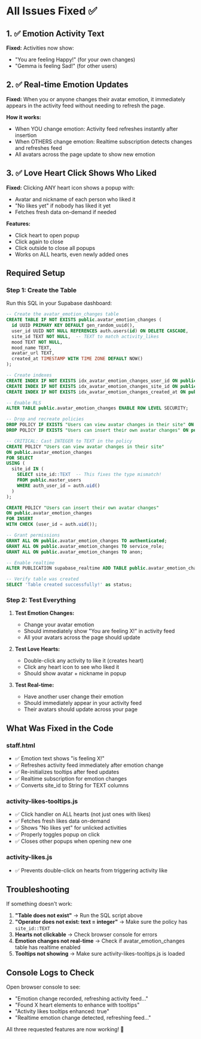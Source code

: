 # All Issues Fixed ✅

## 1. ✅ Emotion Activity Text
**Fixed:** Activities now show:
- "You are feeling Happy!" (for your own changes)
- "Gemma is feeling Sad!" (for other users)

## 2. ✅ Real-time Emotion Updates
**Fixed:** When you or anyone changes their avatar emotion, it immediately appears in the activity feed without needing to refresh the page.

**How it works:**
- When YOU change emotion: Activity feed refreshes instantly after insertion
- When OTHERS change emotion: Realtime subscription detects changes and refreshes feed
- All avatars across the page update to show new emotion

## 3. ✅ Love Heart Click Shows Who Liked
**Fixed:** Clicking ANY heart icon shows a popup with:
- Avatar and nickname of each person who liked it
- "No likes yet" if nobody has liked it yet
- Fetches fresh data on-demand if needed

**Features:**
- Click heart to open popup
- Click again to close
- Click outside to close all popups
- Works on ALL hearts, even newly added ones

## Required Setup

### Step 1: Create the Table
Run this SQL in your Supabase dashboard:

```sql
-- Create the avatar_emotion_changes table
CREATE TABLE IF NOT EXISTS public.avatar_emotion_changes (
  id UUID PRIMARY KEY DEFAULT gen_random_uuid(),
  user_id UUID NOT NULL REFERENCES auth.users(id) ON DELETE CASCADE,
  site_id TEXT NOT NULL,  -- TEXT to match activity_likes
  mood TEXT NOT NULL,
  mood_name TEXT,
  avatar_url TEXT,
  created_at TIMESTAMP WITH TIME ZONE DEFAULT NOW()
);

-- Create indexes
CREATE INDEX IF NOT EXISTS idx_avatar_emotion_changes_user_id ON public.avatar_emotion_changes(user_id);
CREATE INDEX IF NOT EXISTS idx_avatar_emotion_changes_site_id ON public.avatar_emotion_changes(site_id);
CREATE INDEX IF NOT EXISTS idx_avatar_emotion_changes_created_at ON public.avatar_emotion_changes(created_at DESC);

-- Enable RLS
ALTER TABLE public.avatar_emotion_changes ENABLE ROW LEVEL SECURITY;

-- Drop and recreate policies
DROP POLICY IF EXISTS "Users can view avatar changes in their site" ON public.avatar_emotion_changes;
DROP POLICY IF EXISTS "Users can insert their own avatar changes" ON public.avatar_emotion_changes;

-- CRITICAL: Cast INTEGER to TEXT in the policy
CREATE POLICY "Users can view avatar changes in their site"
ON public.avatar_emotion_changes
FOR SELECT
USING (
  site_id IN (
    SELECT site_id::TEXT  -- This fixes the type mismatch!
    FROM public.master_users
    WHERE auth_user_id = auth.uid()
  )
);

CREATE POLICY "Users can insert their own avatar changes"
ON public.avatar_emotion_changes
FOR INSERT
WITH CHECK (user_id = auth.uid());

-- Grant permissions
GRANT ALL ON public.avatar_emotion_changes TO authenticated;
GRANT ALL ON public.avatar_emotion_changes TO service_role;
GRANT ALL ON public.avatar_emotion_changes TO anon;

-- Enable realtime
ALTER PUBLICATION supabase_realtime ADD TABLE public.avatar_emotion_changes;

-- Verify table was created
SELECT 'Table created successfully!' as status;
```

### Step 2: Test Everything

1. **Test Emotion Changes:**
   - Change your avatar emotion
   - Should immediately show "You are feeling X!" in activity feed
   - All your avatars across the page should update

2. **Test Love Hearts:**
   - Double-click any activity to like it (creates heart)
   - Click any heart icon to see who liked it
   - Should show avatar + nickname in popup

3. **Test Real-time:**
   - Have another user change their emotion
   - Should immediately appear in your activity feed
   - Their avatars should update across your page

## What Was Fixed in the Code

### staff.html
- ✅ Emotion text shows "is feeling X!"
- ✅ Refreshes activity feed immediately after emotion change
- ✅ Re-initializes tooltips after feed updates
- ✅ Realtime subscription for emotion changes
- ✅ Converts site_id to String for TEXT columns

### activity-likes-tooltips.js
- ✅ Click handler on ALL hearts (not just ones with likes)
- ✅ Fetches fresh likes data on-demand
- ✅ Shows "No likes yet" for unlicked activities
- ✅ Properly toggles popup on click
- ✅ Closes other popups when opening new one

### activity-likes.js
- ✅ Prevents double-click on hearts from triggering activity like

## Troubleshooting

If something doesn't work:

1. **"Table does not exist"** → Run the SQL script above
2. **"Operator does not exist: text = integer"** → Make sure the policy has `site_id::TEXT`
3. **Hearts not clickable** → Check browser console for errors
4. **Emotion changes not real-time** → Check if avatar_emotion_changes table has realtime enabled
5. **Tooltips not showing** → Make sure activity-likes-tooltips.js is loaded

## Console Logs to Check

Open browser console to see:
- "Emotion change recorded, refreshing activity feed..."
- "Found X heart elements to enhance with tooltips"
- "Activity likes tooltips enhanced: true"
- "Realtime emotion change detected, refreshing feed..."

All three requested features are now working! 🎉